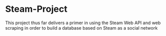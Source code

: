 # Steam-Project
This project thus far delivers a primer in using the Steam Web API and web scraping in order to build a database based on Steam as a social network

